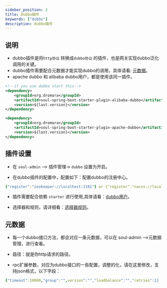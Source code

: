 ```yaml
---
sidebar_position: 2
title: Dubbo插件
keywords: ["dubbo"]
description: dubbo插件
---
```


## 说明

* dubbo插件是将`http协议` 转换成`dubbo协议` 的插件，也是网关实现dubbo泛化调用的关键。
* dubbo插件需要配合元数据才能实现dubbo的调用，具体请看: [元数据](../design/meta-data)。
* apache dubbo 和 alibaba dubbo用户，都是使用该同一插件。

```xml
<!--if you use dubbo start this-->
<dependency>
    <groupId>org.dromara</groupId>
    <artifactId>soul-spring-boot-starter-plugin-alibaba-dubbo</artifactId>
    <version>${last.version}</version>
</dependency>

<dependency>
    <groupId>org.dromara</groupId>
    <artifactId>soul-spring-boot-starter-plugin-apache-dubbo</artifactId>
    <version>${last.version}</version>
</dependency>
```

## 插件设置

* 在 `soul-admin` --> 插件管理-> `dubbo` 设置为开启。

* 在dubbo插件的配置中，配置如下：配置dubbo的注册中心。
```yaml
{"register":"zookeeper://localhost:2181"} or {"register":"nacos://localhost:8848"} 
```
* 插件需要配合依赖 `starter` 进行使用,具体请看：[dubbo用户](../users-guide/dubbo-proxy)。

* 选择器和规则，请详细看：[选择器规则](../admin/selector-and-rule)。

## 元数据

* 每一个dubbo接口方法，都会对应一条元数据，可以在 soul-admin -->元数据管理，进行查看。

* 路径：就是你http请求的路径。 

* rpc扩展参数，对应为dubbo接口的一些配置，调整的化，请在这里修改，支持json格式，以下字段：

```yaml
{"timeout":10000,"group":"",version":"","loadbalance":"","retries":1}
```



